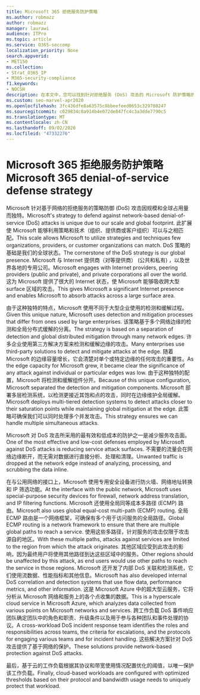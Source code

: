 ```yaml
---
title: Microsoft 365 拒绝服务防护策略
ms.author: robmazz
author: robmazz
manager: laurawi
audience: ITPro
ms.topic: article
ms.service: O365-seccomp
localization_priority: None
search.appverid:
- MET150
ms.collection:
- Strat_O365_IP
- M365-security-compliance
f1.keywords:
- NOCSH
description: 在本文中，您可以找到针对拒绝服务 (DoS) 攻击的 Microsoft 防护策略的概述。
ms.custom: seo-marvel-apr2020
ms.openlocfilehash: 3fc436dfe8a63575c8bbeefeed0653c329780247
ms.sourcegitcommit: c029834c8a914b4e072de847fc4c3a3dde7790c5
ms.translationtype: MT
ms.contentlocale: zh-CN
ms.lasthandoff: 09/02/2020
ms.locfileid: "47332276"
---
```

# <a name="microsoft-365-denial-of-service-defense-strategy"></a><span data-ttu-id="ec788-103">Microsoft 365 拒绝服务防护策略</span><span class="sxs-lookup"><span data-stu-id="ec788-103">Microsoft 365 denial-of-service defense strategy</span></span>

<span data-ttu-id="ec788-104">Microsoft 针对基于网络的拒绝服务的策略防御 (DoS) 攻击因规模和全球占用量而独特。</span><span class="sxs-lookup"><span data-stu-id="ec788-104">Microsoft's strategy to defend against network-based denial-of-service (DoS) attacks is unique due to our scale and global footprint.</span></span> <span data-ttu-id="ec788-105">此扩展使 Microsoft 能够利用策略和技术（组织、提供商或客户组织）可以与之相匹配。</span><span class="sxs-lookup"><span data-stu-id="ec788-105">This scale allows Microsoft to utilize strategies and techniques few organizations, providers, or customer organizations can match.</span></span> <span data-ttu-id="ec788-106">DoS 策略的基础是我们的全球状态。</span><span class="sxs-lookup"><span data-stu-id="ec788-106">The cornerstone of the DoS strategy is our global presence.</span></span> <span data-ttu-id="ec788-107">Microsoft 与 Internet 提供商（对等提供商） (公共和私有) ，以及世界各地的专用公司。</span><span class="sxs-lookup"><span data-stu-id="ec788-107">Microsoft engages with Internet providers, peering providers (public and private), and private corporations all over the world.</span></span> <span data-ttu-id="ec788-108">这为 Microsoft 提供了很大的 Internet 状态，使 Microsoft 能够吸收跨大型 surface 区域的攻击。</span><span class="sxs-lookup"><span data-stu-id="ec788-108">This gives Microsoft a significant Internet presence and enables Microsoft to absorb attacks across a large surface area.</span></span>

<span data-ttu-id="ec788-109">由于这种独特的特点，Microsoft 使用不同于大型企业使用的检测和缓解过程。</span><span class="sxs-lookup"><span data-stu-id="ec788-109">Given this unique nature, Microsoft uses detection and mitigation processes that differ from ones used by large enterprises.</span></span> <span data-ttu-id="ec788-110">该策略基于多个网络边缘的检测和全局分布式缓解的分离。</span><span class="sxs-lookup"><span data-stu-id="ec788-110">The strategy is based on a separation of detection and global distributed mitigation through many network edges.</span></span> <span data-ttu-id="ec788-111">许多企业使用第三方解决方案来检测和缓解边缘的攻击。</span><span class="sxs-lookup"><span data-stu-id="ec788-111">Many enterprises use third-party solutions to detect and mitigate attacks at the edge.</span></span> <span data-ttu-id="ec788-112">随着 Microsoft 的边缘容量增长，它会清楚对单个或特定边缘的任何攻击的重要性。</span><span class="sxs-lookup"><span data-stu-id="ec788-112">As the edge capacity for Microsoft grew, it became clear the significance of any attack against individual or particular edges was low.</span></span> <span data-ttu-id="ec788-113">由于这种独特的配置，Microsoft 将检测和缓解组件分开。</span><span class="sxs-lookup"><span data-stu-id="ec788-113">Because of this unique configuration, Microsoft separated the detection and mitigation components.</span></span> <span data-ttu-id="ec788-114">Microsoft 部署多层检测系统，以检测更接近其饱和点的攻击，同时在边缘维护全局缓解。</span><span class="sxs-lookup"><span data-stu-id="ec788-114">Microsoft deploys multi-tiered detection systems to detect attacks closer to their saturation points while maintaining global mitigation at the edge.</span></span> <span data-ttu-id="ec788-115">此策略可确保我们可以同时处理多个并发攻击。</span><span class="sxs-lookup"><span data-stu-id="ec788-115">This strategy ensures we can handle multiple simultaneous attacks.</span></span>

<span data-ttu-id="ec788-116">Microsoft 对 DoS 攻击所采用的最有效和低成本的防护之一是减少服务攻击面。</span><span class="sxs-lookup"><span data-stu-id="ec788-116">One of the most effective and low-cost defenses employed by Microsoft against DoS attacks is reducing service attack surfaces.</span></span> <span data-ttu-id="ec788-117">不需要的流量会在网络边缘断开，而无需对数据进行直接分析、处理和清理。</span><span class="sxs-lookup"><span data-stu-id="ec788-117">Unwanted traffic is dropped at the network edge instead of analyzing, processing, and scrubbing the data inline.</span></span>

<span data-ttu-id="ec788-118">在与公用网络的接口上，Microsoft 使用专用安全设备进行防火墙、网络地址转换和 IP 筛选功能。</span><span class="sxs-lookup"><span data-stu-id="ec788-118">At the interface with the public network, Microsoft uses special-purpose security devices for firewall, network address translation, and IP filtering functions.</span></span> <span data-ttu-id="ec788-119">Microsoft 还使用全局同等成本多路径 (ECMP) 路由。</span><span class="sxs-lookup"><span data-stu-id="ec788-119">Microsoft also uses global equal-cost multi-path (ECMP) routing.</span></span> <span data-ttu-id="ec788-120">全局 ECMP 路由是一个网络框架，可确保有多个用于访问服务的全局路径。</span><span class="sxs-lookup"><span data-stu-id="ec788-120">Global ECMP routing is a network framework to ensure that there are multiple global paths to reach a service.</span></span> <span data-ttu-id="ec788-121">使用这些多路径，针对服务的攻击仅限于攻击源自的地区。</span><span class="sxs-lookup"><span data-stu-id="ec788-121">With these multiple paths, attacks against services are limited to the region from which the attack originates.</span></span> <span data-ttu-id="ec788-122">其他区域应受到此攻击的影响，因为最终用户将使用其他路径到达这些区域中的服务。</span><span class="sxs-lookup"><span data-stu-id="ec788-122">Other regions should be unaffected by this attack, as end users would use other paths to reach the service in those regions.</span></span> <span data-ttu-id="ec788-123">Microsoft 还开发了内部 DoS 关联和检测系统，它们使用流数据、性能指标和其他信息。</span><span class="sxs-lookup"><span data-stu-id="ec788-123">Microsoft has also developed internal DoS correlation and detection systems that use flow data, performance metrics, and other information.</span></span> <span data-ttu-id="ec788-124">这是 Microsoft Azure 中的超大型云服务，它将分析从 Microsoft 网络和服务上的各个点收集的数据。</span><span class="sxs-lookup"><span data-stu-id="ec788-124">This is a hyperscale cloud service in Microsoft Azure, which analyzes data collected from various points on Microsoft networks and services.</span></span> <span data-ttu-id="ec788-125">跨工作负载 DoS 事件响应团队确定团队中的角色和职责、升级条件以及用于参与各种团队和事件处理的协议。</span><span class="sxs-lookup"><span data-stu-id="ec788-125">A cross-workload DoS incident response team identifies the roles and responsibilities across teams, the criteria for escalations, and the protocols for engaging various teams and for incident handling.</span></span> <span data-ttu-id="ec788-126">这些解决方案针对 DoS 攻击提供了基于网络的保护。</span><span class="sxs-lookup"><span data-stu-id="ec788-126">These solutions provide network-based protection against DoS attacks.</span></span>

<span data-ttu-id="ec788-127">最后，基于云的工作负载根据其协议和带宽使用情况配置优化的阈值，以唯一保护该工作负载。</span><span class="sxs-lookup"><span data-stu-id="ec788-127">Finally, cloud-based workloads are configured with optimized thresholds based on their protocol and bandwidth usage needs to uniquely protect that workload.</span></span>
